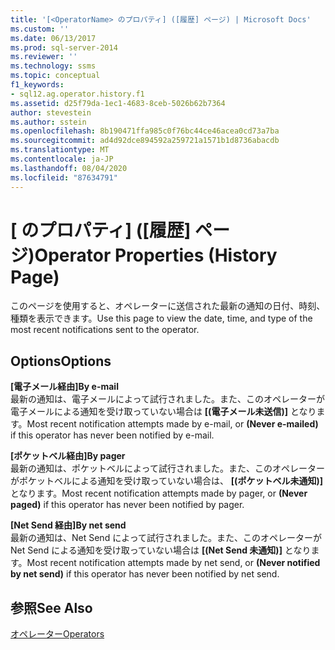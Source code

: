 ```yaml
---
title: '[<OperatorName> のプロパティ] ([履歴] ページ) | Microsoft Docs'
ms.custom: ''
ms.date: 06/13/2017
ms.prod: sql-server-2014
ms.reviewer: ''
ms.technology: ssms
ms.topic: conceptual
f1_keywords:
- sql12.ag.operator.history.f1
ms.assetid: d25f79da-1ec1-4683-8ceb-5026b62b7364
author: stevestein
ms.author: sstein
ms.openlocfilehash: 8b190471ffa985c0f76bc44ce46acea0cd73a7ba
ms.sourcegitcommit: ad4d92dce894592a259721a1571b1d8736abacdb
ms.translationtype: MT
ms.contentlocale: ja-JP
ms.lasthandoff: 08/04/2020
ms.locfileid: "87634791"
---
```

# <a name="operator-properties-history-page"></a><span data-ttu-id="f7a95-102">[<OperatorName> のプロパティ] ([履歴] ページ)</span><span class="sxs-lookup"><span data-stu-id="f7a95-102">Operator Properties (History Page)</span></span>
  <span data-ttu-id="f7a95-103">このページを使用すると、オペレーターに送信された最新の通知の日付、時刻、種類を表示できます。</span><span class="sxs-lookup"><span data-stu-id="f7a95-103">Use this page to view the date, time, and type of the most recent notifications sent to the operator.</span></span>  
  
## <a name="options"></a><span data-ttu-id="f7a95-104">Options</span><span class="sxs-lookup"><span data-stu-id="f7a95-104">Options</span></span>  
 <span data-ttu-id="f7a95-105">**[電子メール経由]**</span><span class="sxs-lookup"><span data-stu-id="f7a95-105">**By e-mail**</span></span>  
 <span data-ttu-id="f7a95-106">最新の通知は、電子メールによって試行されました。また、このオペレーターが電子メールによる通知を受け取っていない場合は **[(電子メール未送信)]** となります。</span><span class="sxs-lookup"><span data-stu-id="f7a95-106">Most recent notification attempts made by e-mail, or **(Never e-mailed)** if this operator has never been notified by e-mail.</span></span>  
  
 <span data-ttu-id="f7a95-107">**[ポケットベル経由]**</span><span class="sxs-lookup"><span data-stu-id="f7a95-107">**By pager**</span></span>  
 <span data-ttu-id="f7a95-108">最新の通知は、ポケットベルによって試行されました。また、このオペレーターがポケットベルによる通知を受け取っていない場合は、 **[(ポケットベル未通知)]** となります。</span><span class="sxs-lookup"><span data-stu-id="f7a95-108">Most recent notification attempts made by pager, or **(Never paged)** if this operator has never been notified by pager.</span></span>  
  
 <span data-ttu-id="f7a95-109">**[Net Send 経由]**</span><span class="sxs-lookup"><span data-stu-id="f7a95-109">**By net send**</span></span>  
 <span data-ttu-id="f7a95-110">最新の通知は、Net Send によって試行されました。また、このオペレーターが Net Send による通知を受け取っていない場合は **[(Net Send 未通知)]** となります。</span><span class="sxs-lookup"><span data-stu-id="f7a95-110">Most recent notification attempts made by net send, or **(Never notified by net send)** if this operator has never been notified by net send.</span></span>  
  
## <a name="see-also"></a><span data-ttu-id="f7a95-111">参照</span><span class="sxs-lookup"><span data-stu-id="f7a95-111">See Also</span></span>  
 [<span data-ttu-id="f7a95-112">オペレーター</span><span class="sxs-lookup"><span data-stu-id="f7a95-112">Operators</span></span>](operators.md)  
  
  
